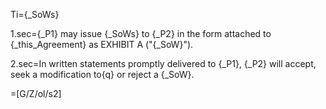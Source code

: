 Ti={_SoWs}

1.sec={_P1} may issue {_SoWs} to {_P2} in the form attached to {_this_Agreement} as EXHIBIT A ("{_SoW}").  

2.sec=In written statements promptly delivered to {_P1}, {_P2} will accept, seek a modification to{q} or reject a {_SoW}.

=[G/Z/ol/s2]
